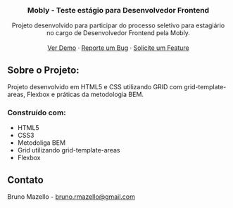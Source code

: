 <div id="top"></div>

<!-- PROJECT LOGO -->
<br />
<div align="center">
<h3 align="center">Mobly - Teste estágio para Desenvolvedor Frontend</h3>

  <p align="center">
    Projeto desenvolvido para participar do processo seletivo para estagiário no cargo de Desenvolvedor Frontend pela Mobly.
    <br />
    <br />
    <a href="https://brunomazello.github.io/teste-mobly2/" target="_blank">Ver Demo</a>
    ·
    <a href="https://github.com/brunomazello/teste-mobly2/issues" target="_blank">Reporte um Bug</a>
    ·
    <a href="https://github.com/brunomazello/teste-mobly2/issues" target="_blank">Solicite um Feature</a>
  </p>
</div>

<!-- ABOUT THE PROJECT -->

## Sobre o Projeto:

Projeto desenvolvido em HTML5 e CSS utilizando GRID com grid-template-areas, Flexbox e práticas da metodologia BEM.

### Construído com:

- HTML5
- CSS3
- Metodoliga BEM
- Grid utilizando grid-template-areas
- Flexbox
<!-- CONTACT -->

## Contato

Bruno Mazello - bruno.rmazello@gmail.com
